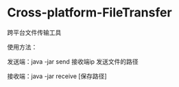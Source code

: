 # Cross-platform-FileTransfer
跨平台文件传输工具  

使用方法：  

  发送端：java -jar send 接收端ip 发送文件的路径  
  
  接收端：java -jar receive [保存路径]  
  
